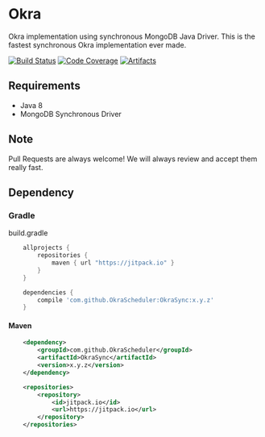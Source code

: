 # Okra

Okra implementation using synchronous MongoDB Java Driver.
This is the fastest synchronous Okra implementation ever made.

[![Build Status][travis-badge]][travis-url] [![Code Coverage][codecov-badge]][codecov-url] [![Artifacts][jitpack-badge]][jitpack-url]

## Requirements

* Java 8
* MongoDB Synchronous Driver

## Note 

Pull Requests are always welcome! We will always review and accept them really fast.

## Dependency

### Gradle

build.gradle

```groovy
    allprojects {
        repositories {
            maven { url "https://jitpack.io" }
        }
    }
```

```groovy
    dependencies {
        compile 'com.github.OkraScheduler:OkraSync:x.y.z'
    }
```

#### Maven

```xml
    <dependency>
        <groupId>com.github.OkraScheduler</groupId>
        <artifactId>OkraSync</artifactId>
        <version>x.y.z</version>
    </dependency>

    <repositories>
        <repository>
            <id>jitpack.io</id>
            <url>https://jitpack.io</url>
        </repository>
    </repositories>
```

[codecov-badge]: https://codecov.io/gh/OkraScheduler/OkraSync/branch/master/graph/badge.svg
[codecov-url]: https://codecov.io/gh/OkraScheduler/OkraSync
[travis-badge]: https://travis-ci.org/OkraScheduler/OkraSync.svg?branch=master
[travis-url]: https://travis-ci.org/OkraScheduler/OkraSync
[jitpack-badge]: https://jitpack.io/v/OkraScheduler/OkraSync.svg
[jitpack-url]: https://jitpack.io/#OkraScheduler/OkraSync